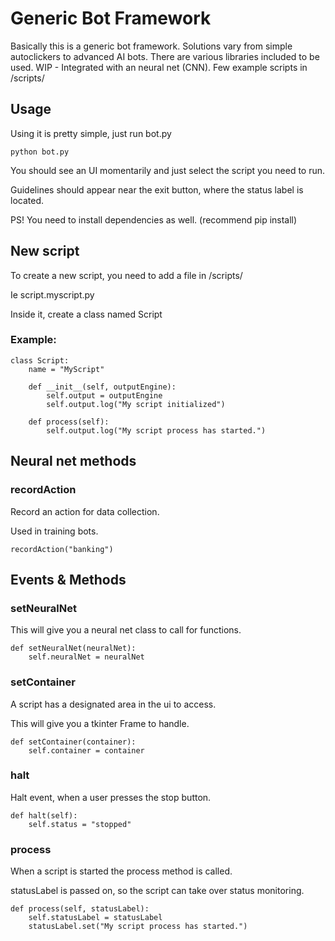 # Generic Bot Framework
Basically this is a generic bot framework.
Solutions vary from simple autoclickers to advanced AI bots.
There are various libraries included to be used.
WIP - Integrated with an neural net (CNN).
Few example scripts in /scripts/

## Usage
Using it is pretty simple, just run bot.py

```
python bot.py
```

You should see an UI momentarily and just select the script you need to run.

Guidelines should appear near the exit button, where the status label is located.

PS! You need to install dependencies as well. (recommend pip install)


## New script
To create a new script, you need to add a file in /scripts/

Ie script.myscript.py

Inside it, create a class named Script
### Example:
```
class Script:
    name = "MyScript"

    def __init__(self, outputEngine):
        self.output = outputEngine
        self.output.log("My script initialized")

    def process(self):
        self.output.log("My script process has started.")
```

## Neural net methods
### recordAction
Record an action for data collection.

Used in training bots.

```
recordAction("banking")
```

## Events & Methods
### setNeuralNet
This will give you a neural net class to call for functions.

```
def setNeuralNet(neuralNet):
    self.neuralNet = neuralNet
```

### setContainer
A script has a designated area in the ui to access.

This will give you a tkinter Frame to handle.

```
def setContainer(container):
    self.container = container
```

### halt
Halt event, when a user presses the stop button.

```
def halt(self):
    self.status = "stopped"
```

### process
When a script is started the process method is called.

statusLabel is passed on, so the script can take over status monitoring.

```
def process(self, statusLabel):
    self.statusLabel = statusLabel
    statusLabel.set("My script process has started.")
```
